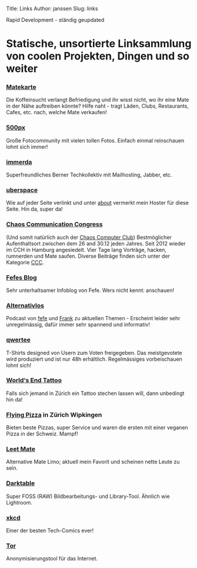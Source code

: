 Title: Links 
Author: janssen
Slug: links 

Rapid Development - ständig geupdated

# Statische, unsortierte Linksammlung von coolen Projekten, Dingen und so weiter


### [Matekarte](http://matekarte.de "Matekarte")
Die Koffeinsucht verlangt Befriedigung und ihr wisst nicht, wo ihr eine Mate in der Nähe auftreiben könnte? Hilfe naht - tragt Läden, Clubs, Restaurants, Cafes, etc. nach, welche Mate verkaufen!

### [500px](http://500px.com "500px")
Große Fotocommunity mit vielen tollen Fotos. Einfach einmal reinschauen lohnt sich immer!

### [immerda](https://immerda.ch "immerda.ch")
Superfreundliches Berner Techkollektiv mit Mailhosting, Jabber, etc.

### [uberspace](https://uberspace.de "Uberspace.de")
Wie auf jeder Seite verlinkt und unter [about](about.html "About") vermerkt mein Hoster für diese Seite. Hin da, super da!

### [Chaos Communication Congress](http://events.ccc.de "CCC Events")
(Und somit natürlich auch der [Chaos Computer Club](https://ccc.de "ccc.de")) Bestmöglicher Aufenthaltsort zwischen dem 26 and 30.12 jeden Jahres. Seit 2012 wieder im CCH in Hamburg angesiedelt. Vier Tage lang Vorträge, hacken, rumnerden und Mate saufen. Diverse Beiträge finden sich unter der Kategorie [CCC](http://aurka.com/category/ccc.html).

### [Fefes Blog](http://blog.fefe.de "blog.fefe.de")
Sehr unterhaltsamer Infoblog von Fefe. Wers nicht kennt: anschauen!

### [Alternativlos](http://alternativlos.org/ "Alternativlos")
Podcast von [fefe](http://blog.fefe.de "Fefe") und [Frank](http://frank.geekheim.de/ "Frank") zu aktuellen Themen - Erscheint leider sehr unregelmässig, dafür immer sehr spannend und informativ!

### [qwertee](http://qwertee.com "Qwertee")
T-Shirts designed von Usern zum Voten freigegeben. Das meistgevotete wird produziert und ist nur 48h erhältlich. Regelmässiges vorbeischauen lohnt sich!

### [World‘s End Tattoo](http://www.worldsend.ch "World’s End Tattoo")
Falls sich jemand in Zürich ein Tattoo stechen lassen will, dann unbedingt hin da!

### [Flying Pizza](http://flyingpizza.ch/ "Flying Pizza") in Zürich Wipkingen
Bieten beste Pizzas, super Service und waren die ersten mit einer veganen Pizza in der Schweiz. Mampf! 

### [Leet Mate](http://leetmate.de/ "Leet Mate")
Alternative Mate Limo; aktuell mein Favorit und scheinen nette Leute zu sein.

### [Darktable](http://www.darktable.org/ "Darktable")
Super FOSS (RAW) Bildbearbeitungs- und Library-Tool. Ähnlich wie Lightroom.

### [xkcd](https://xkcd.com/ "xkcd")
Einer der besten Tech-Comics ever!

### [Tor](https://www.torproject.org/ "Tor")
Anonymisierungstool für das Internet.


